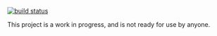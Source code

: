 [![build status](https://img.shields.io/circleci/project/github/scottbedard/bia.svg)](https://circleci.com/gh/scottbedard/bia)

This project is a work in progress, and is not ready for use by anyone.